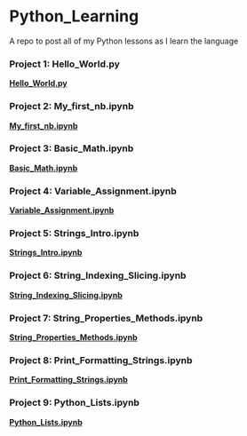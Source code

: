 # Python_Learning
A repo to post all of my Python lessons as I learn the language

### Project 1: Hello_World.py

**[Hello_World.py](Hello_World.py)**

### Project 2: My_first_nb.ipynb

**[My_first_nb.ipynb](My_first_nb.ipynb)**

### Project 3: Basic_Math.ipynb

**[Basic_Math.ipynb](Basic_Math.ipynb)**

### Project 4: Variable_Assignment.ipynb

**[Variable_Assignment.ipynb](Variable_Assignment.ipynb)**

### Project 5: Strings_Intro.ipynb

**[Strings_Intro.ipynb](Strings_Intro.ipynb)**

### Project 6: String_Indexing_Slicing.ipynb

**[String_Indexing_Slicing.ipynb](String_Indexing_Slicing.ipynb)**

### Project 7: String_Properties_Methods.ipynb

**[String_Properties_Methods.ipynb](String_Properties_Methods.ipynb)**

### Project 8: Print_Formatting_Strings.ipynb

**[Print_Formatting_Strings.ipynb](Print_Formatting_Strings.ipynb)**

### Project 9: Python_Lists.ipynb

**[Python_Lists.ipynb](Python_Lists.ipynb)**